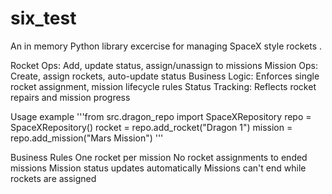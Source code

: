 # six_test
An in memory Python library excercise for managing SpaceX style rockets .

Rocket Ops: Add, update status, assign/unassign to missions
Mission Ops: Create, assign rockets, auto-update status
Business Logic: Enforces single rocket assignment, mission lifecycle rules
Status Tracking: Reflects rocket repairs and mission progress

Usage example
'''from src.dragon_repo import SpaceXRepository
repo = SpaceXRepository()
rocket = repo.add_rocket("Dragon 1")
mission = repo.add_mission("Mars Mission") '''

Business Rules
One rocket per mission
No rocket assignments to ended missions
Mission status updates automatically
Missions can't end while rockets are assigned
